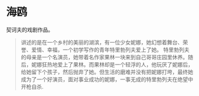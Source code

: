 # 海鸥

契诃夫的戏剧作品。

> 讲述的是在一个乡村的美丽的湖滨，有一位少女妮娜，她幻想着舞台、荣誉、爱情、幸福，一个初学写作的青年特里勃列夫爱上了她。
> 特里勃列夫的母亲是一个名演员，她带着名作家果林一块来到自己哥哥庄园里休养。随后，妮娜狂热地爱上了果林。而果林却是一个轻浮的人，他玩厌了妮娜后，给她留下个孩子，然后抛弃了她。但生活的磨难并没有把妮娜打垮，最终她成为了一个好演员，面对事业成功的妮娜，一事无成的特里勃列夫在绝望中开枪自杀.